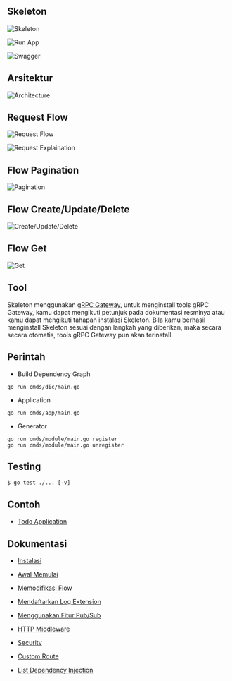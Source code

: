 ## Skeleton

![Skeleton](assets/imgs/register.png)

![Run App](assets/imgs/app.png)

![Swagger](assets/imgs/swagger.png)

## Arsitektur

![Architecture](assets/imgs/architecture.png)

## Request Flow

![Request Flow](assets/imgs/flow.png)

![Request Explaination](assets/imgs/explain.png)

## Flow Pagination

![Pagination](assets/imgs/paginated.png)

## Flow Create/Update/Delete

![Create/Update/Delete](assets/imgs/create.png)

## Flow Get

![Get](assets/imgs/get.png)

## Tool

Skeleton menggunakan [gRPC Gateway](https://github.com/grpc-ecosystem/grpc-gateway), untuk menginstall tools gRPC Gateway, kamu dapat mengikuti petunjuk pada dokumentasi resminya atau kamu dapat mengikuti tahapan instalasi Skeleton. Bila kamu berhasil menginstall Skeleton sesuai dengan langkah yang diberikan, maka secara secara otomatis, tools gRPC Gateway pun akan terinstall.

## Perintah

- Build Dependency Graph

```
go run cmds/dic/main.go
```

- Application

```
go run cmds/app/main.go
```

- Generator

```
go run cmds/module/main.go register
go run cmds/module/main.go unregister
```

## Testing

```
$ go test ./... [-v]
```

## Contoh

- [Todo Application](https://github.com/KejawenLab/skeleton-todo)

## Dokumentasi

- [Instalasi](docs/install.md)

- [Awal Memulai](docs/basic_usage.md)

- [Memodifikasi Flow](docs/flow_modification.md)

- [Mendaftarkan Log Extension](docs/log_extension.md)

- [Menggunakan Fitur Pub/Sub](docs/pub_sub.md)

- [HTTP Middleware](docs/http_middleware.md)

- [Security](docs/security.md)

- [Custom Route](docs/custom_route.md)

- [List Dependency Injection](docs/dic.md)
